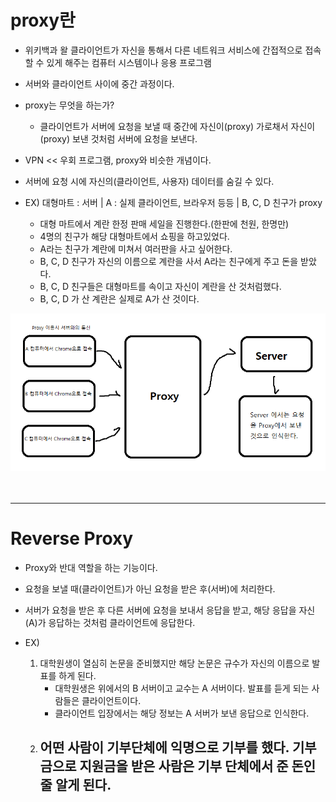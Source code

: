 # proxy란

- 위키백과 왈 클라이언트가 자신을 통해서 다른 네트워크 서비스에 간접적으로 접속할 수 있게 해주는 컴퓨터 시스템이나 응용 프로그램

- 서버와 클라이언트 사이에 중간 과정이다.

- proxy는 무엇을 하는가?
  - 클라이언트가 서버에 요청을 보낼 때 중간에 자신이(proxy) 가로채서 자신이(proxy) 보낸 것처럼 서버에 요청을 보낸다.
- VPN << 우회 프로그램, proxy와 비슷한 개념이다.
- 서버에 요청 시에 자신의(클라이언트, 사용자) 데이터를 숨길 수 있다.

- EX) 대형마트 : 서버 | A : 실제 클라이언트, 브라우저 등등 | B, C, D 친구가 proxy
  - 대형 마트에서 계란 한정 판매 세일을 진행한다.(한판에 천원, 한명만)
  - 4명의 친구가 해당 대형마트에서 쇼핑을 하고있었다.
  - A라는 친구가 계란에 미쳐서 여러판을 사고 싶어한다.
  - B, C, D 친구가 자신의 이름으로 계란을 사서 A라는 친구에게 주고 돈을 받았다.
  - B, C, D 친구들은 대형마트를 속이고 자신이 계란을 산 것처럼했다.
  - B, C, D 가 산 계란은 실제로 A가 산 것이다.

<img src="./Proxy.png">
<br /><br /><br />

---

# Reverse Proxy

- Proxy와 반대 역할을 하는 기능이다.
- 요청을 보낼 때(클라이언트)가 아닌 요청을 받은 후(서버)에 처리한다.
- 서버가 요청을 받은 후 다른 서버에 요청을 보내서 응답을 받고, 해당 응답을 자신(A)가 응답하는 것처럼 클라이언트에 응답한다.

- EX)
  1. 대학원생이 열심히 논문을 준비했지만 해당 논문은 규수가 자신의 이름으로 발표를 하게 된다.
     - 대학원생은 위에서의 B 서버이고 교수는 A 서버이다. 발표를 듣게 되는 사람들은 클라이언트이다.
     - 클라이언트 입장에서는 해당 정보는 A 서버가 보낸 응답으로 인식한다.
  2. 어떤 사람이 기부단체에 익명으로 기부를 했다. 기부금으로 지원금을 받은 사람은 기부 단체에서 준 돈인줄 알게 된다.
     -
